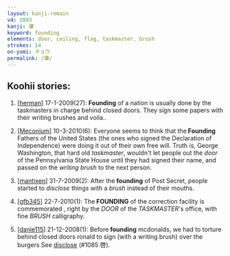 ```yaml
---
layout: kanji-remain
v4: 2893
kanji: 肇
keyword: founding
elements: door, ceiling, flag, taskmaster, brush
strokes: 14
on-yomi: チョウ
permalink: /肇/
---
```


## Koohii stories: 

1) [<a href="http://kanji.koohii.com/profile/herman">herman</a>] 17-1-2009(27): <strong>Founding</strong> of a nation is usually done by the taskmasters in charge behind closed doors. They sign some papers with their writing brushes and voila..

2) [<a href="http://kanji.koohii.com/profile/Meconium">Meconium</a>] 10-3-2010(6): Everyone seems to think that the<strong> Founding</strong> Fathers of the United States (the ones who signed the Declaration of Independence) were doing it out of their own free will. Truth is, George Washington, that hard old <em>taskmaster</em>, wouldn&#039;t let people out the <em>door</em> of the Pennsylvania State House until they had signed their name, and passed on the <em>writing brush</em> to the next person.

3) [<a href="http://kanji.koohii.com/profile/mantixen">mantixen</a>] 31-7-2009(2): After the<strong> founding</strong> of Post Secret, people started to <em>disclose</em> things with a <em>brush</em> instead of their mouths.

4) [<a href="http://kanji.koohii.com/profile/gfb345">gfb345</a>] 22-7-2010(1): The<strong> FOUNDING</strong> of the correction facility is commemorated , right by the <em>DOOR</em> of the <em>TASKMASTER</em>&#039;s office, with fine <em>BRUSH</em> calligraphy.

5) [<a href="http://kanji.koohii.com/profile/danie115">danie115</a>] 21-12-2008(1): Before<strong> founding</strong> mcdonalds, we had to torture behind closed doors ronald to sign (with a writing brush) over the burgers See <a href="../v4/1085.html">disclose</a> (#1085 啓).

